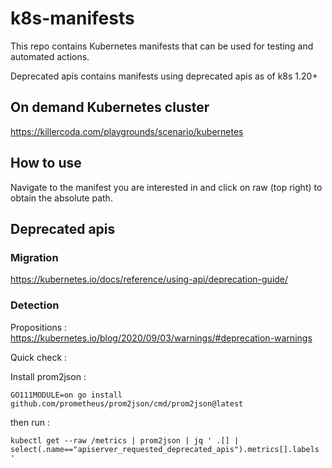 # k8s-manifests

This repo contains Kubernetes manifests that can be used for testing and automated actions. 


Deprecated apis contains manifests using deprecated apis as of k8s 1.20+


## On demand Kubernetes cluster 

https://killercoda.com/playgrounds/scenario/kubernetes

## How to use 

Navigate to the manifest you are interested in and click on raw (top right) to obtain the absolute path. 

## Deprecated apis

### Migration 

https://kubernetes.io/docs/reference/using-api/deprecation-guide/

### Detection 

Propositions : https://kubernetes.io/blog/2020/09/03/warnings/#deprecation-warnings

Quick check : 

Install prom2json : 

```
GO111MODULE=on go install github.com/prometheus/prom2json/cmd/prom2json@latest
```

then run : 
```
kubectl get --raw /metrics | prom2json | jq ' .[] | select(.name=="apiserver_requested_deprecated_apis").metrics[].labels '
```
